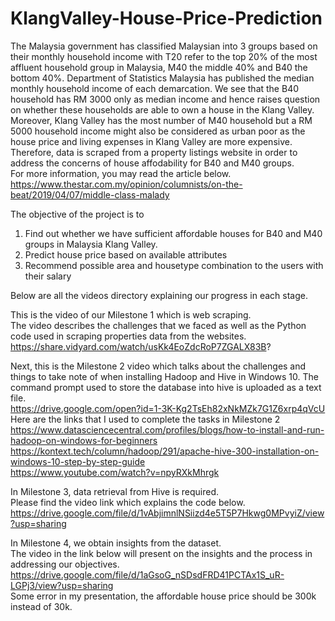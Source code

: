# KlangValley-House-Price-Prediction
The Malaysia government has classified Malaysian into 3 groups based on their monthly household income with T20 refer to the top 20% of the most affluent household group in Malaysia, M40 the middle 40% and B40 the bottom 40%.
Department of Statistics Malaysia has published the median monthly household income of each demarcation. We see that the B40 household has RM 3000 only as median income and hence raises question on whether these households are able to own a house in the Klang Valley.
Moreover, Klang Valley has the most number of M40 household but a RM 5000 household income might also be considered as urban poor as the house price and living expenses in Klang Valley are more expensive.
Therefore, data is scraped from a property listings website in order to address the concerns of house affodability for B40 and M40 groups.<br/>
For more information, you may read the article below.<br/>
https://www.thestar.com.my/opinion/columnists/on-the-beat/2019/04/07/middle-class-malady

The objective of the project is to<br/>
1. Find out whether we have sufficient affordable houses for B40 and M40 groups in Malaysia Klang Valley.<br/>
2. Predict house price based on available attributes<br/>
3. Recommend possible area and housetype combination to the users with their salary<br/>

Below are all the videos directory explaining our progress in each stage.

This is the video of our Milestone 1 which is web scraping.<br/>
The video describes the challenges that we faced as well as the Python code used in scraping properties data from the websites.<br/>
https://share.vidyard.com/watch/usKk4EoZdcRoP7ZGALX83B?

Next, this is the Milestone 2 video which talks about the challenges and things to take note of when installing Hadoop and Hive in Windows 10. The command prompt used to store the database into hive is uploaded as a text file.<br/>
https://drive.google.com/open?id=1-3K-Kg2TsEh82xNkMZk7G1Z6xrp4qVcU<br/>
Here are the links that I used to complete the tasks in Milestone 2<br/>
https://www.datasciencecentral.com/profiles/blogs/how-to-install-and-run-hadoop-on-windows-for-beginners<br/>
https://kontext.tech/column/hadoop/291/apache-hive-300-installation-on-windows-10-step-by-step-guide<br/>
https://www.youtube.com/watch?v=npyRXkMhrgk

In Milestone 3, data retrieval from Hive is required.<br/>
Please find the video link which explains the code below.<br/>
https://drive.google.com/file/d/1vAbjimnlNSiizd4e5T5P7Hkwg0MPvyiZ/view?usp=sharing<br/>

In Milestone 4, we obtain insights from the dataset.<br/>
The video in the link  below will present on the insights and the process in addressing our objectives.<br/>
https://drive.google.com/file/d/1aGsoG_nSDsdFRD41PCTAx1S_uR-LGPj3/view?usp=sharing<br/>
Some error in my presentation, the affordable house price should be 300k instead of 30k.







